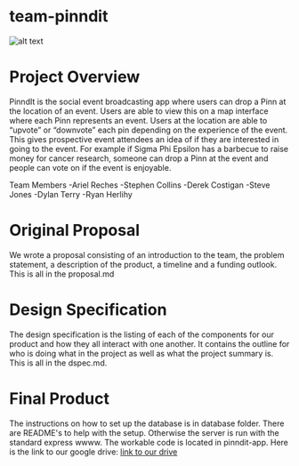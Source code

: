 team-pinndit
============
![alt text](http://i.imgur.com/3EiNkXk.png?1 "PinndIt")

# Project Overview

PinndIt is the social event broadcasting app where users can drop a Pinn at the location of an event. Users are able to view this on a map interface where each Pinn represents an event. Users at the location are able to “upvote” or “downvote” each pin depending on the experience of the event. This gives prospective event attendees an idea of if they are interested in going to the event. For example if Sigma Phi Epsilon has a barbecue to raise money for cancer research, someone can drop a Pinn at the event and people can vote on if the event is enjoyable.

Team Members
-Ariel Reches
-Stephen Collins
-Derek Costigan
-Steve Jones
-Dylan Terry
-Ryan Herlihy

# Original Proposal

We wrote a proposal consisting of an introduction to the team, the problem statement, a description of the product, a timeline and a funding outlook. This is all in the  proposal.md 

# Design Specification

The design specification is the listing of each of the components for our product and how they all interact with one another. It contains 
the outline for who is doing what in the project as well as what the project summary is. This is all in the dspec.md.

# Final Product

The instructions on how to set up the database is in database folder. There are README's to help with the setup. Otherwise the server is run with the standard express wwww.
The workable code is located in pinndit-app. Here is the link to our google drive: [link to our drive](https://drive.google.com/folderview?id=0B0UfL9fz95t6Yk9CQUxRUWx3RmM&usp=sharing)

